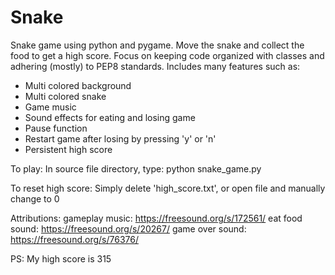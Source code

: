 # Snake

Snake game using python and pygame. Move the snake and collect the food to get a high score. Focus on keeping code organized with classes and adhering (mostly) to PEP8 standards.
Includes many features such as:
- Multi colored background
- Multi colored snake
- Game music
- Sound effects for eating and losing game
- Pause function
- Restart game after losing by pressing 'y' or 'n'
- Persistent high score

To play:
In source file directory, type: python snake_game.py

To reset high score:
Simply delete 'high_score.txt', or open file and manually change to 0

Attributions:
gameplay music: https://freesound.org/s/172561/
eat food sound: https://freesound.org/s/20267/
game over sound: https://freesound.org/s/76376/

PS: My high score is 315
